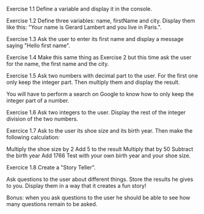 Exercise 1.1
Define a variable and display it in the console.

Exercise 1.2
Define three variables: name, firstName and city. Display them like this: "Your name is Gerard Lambert and you live in Paris.".

Exercise 1.3
Ask the user to enter its first name and display a message saying "Hello first name".

Exercise 1.4
Make this same thing as Exercise 2 but this time ask the user for the name, the first name and the city.

Exercise 1.5
Ask two numbers with decimal part to the user. For the first one only keep the integer part. Then multiply them and display the result.

You will have to perform a search on Google to know how to only keep the integer part of a number.

Exercise 1.6
Ask two integers to the user. Display the rest of the integer division of the two numbers.

Exercice 1.7
Ask to the user its shoe size and its birth year. Then make the following calculation:

Multiply the shoe size by 2
Add 5 to the result
Multiply that by 50
Subtract the birth year
Add 1766
Test with your own birth year and your shoe size.

Exercice 1.8
Create a "Story Teller".

Ask questions to the user about different things. Store the results he gives to you. Display them in a way that it creates a fun story!

Bonus: when you ask questions to the user he should be able to see how many questions remain to be asked.

